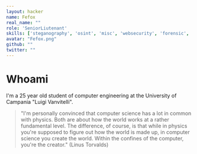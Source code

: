 ```yaml
---
layout: hacker
name: Fefox
real_name: ""
role: 'SeniorLiutenant'
skills: ['steganography', 'osint', 'misc', 'websecurity', 'forensic', 'scripting']
avatar: "Fefox.png"
github: ""
twitter: ""
---
```


# Whoami

I'm a 25 year old student of computer engineering at the University of Campania "Luigi Vanvitelli".

>"I'm personally convinced that computer science has a lot in common with physics. Both are about how the world works at a rather fundamental level. The difference, of course, is that while in physics you're supposed to figure out how the world is made up, in computer science you create the world. Within the confines of the computer, you're the creator." (Linus Torvalds)
